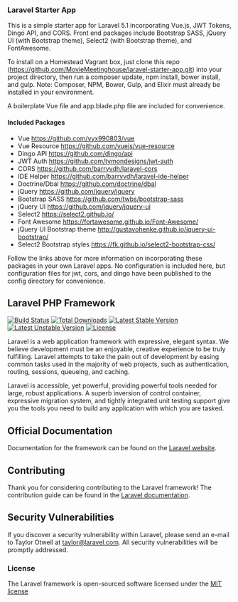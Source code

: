 ### Laravel Starter App

This is a simple starter app for Laravel 5.1 incorporating Vue.js, JWT Tokens, Dingo API, and CORS. Front end packages
include Bootstrap SASS, jQuery UI (with Bootstrap theme), Select2 (with Bootstrap theme), and FontAwesome.

To install on a Homestead Vagrant box, just clone this repo
(https://github.com/MovieMeetinghouse/laravel-starter-app.git) into your project directory, then run a composer
update, npm install, bower install, and gulp. Note: Composer, NPM, Bower, Gulp, and Elixir must already be installed
in your environment.

A boilerplate Vue file and app.blade.php file are included for convenience.

#### Included Packages

* Vue https://github.com/yyx990803/vue
* Vue Resource https://github.com/vuejs/vue-resource
* Dingo API https://github.com/dingo/api
* JWT Auth https://github.com/tymondesigns/jwt-auth
* CORS https://github.com/barryvdh/laravel-cors
* IDE Helper https://github.com/barryvdh/laravel-ide-helper
* Doctrine/Dbal https://github.com/doctrine/dbal
* jQuery https://github.com/jquery/jquery
* Bootstrap SASS https://github.com/twbs/bootstrap-sass
* jQuery UI https://github.com/jquery/jquery-ui
* Select2 https://select2.github.io/
* Font Awesome https://fortawesome.github.io/Font-Awesome/
* jQuery UI Bootstrap theme http://gustavohenke.github.io/jquery-ui-bootstrap/
* Select2 Bootstrap styles https://fk.github.io/select2-bootstrap-css/

Follow the links above for more information on incorporating these packages in your own Laravel apps. No
configuration is included here, but configuration files for jwt, cors, and dingo have been published to the config
directory for convenience.

## Laravel PHP Framework

[![Build Status](https://travis-ci.org/laravel/framework.svg)](https://travis-ci.org/laravel/framework)
[![Total Downloads](https://poser.pugx.org/laravel/framework/d/total.svg)](https://packagist.org/packages/laravel/framework)
[![Latest Stable Version](https://poser.pugx.org/laravel/framework/v/stable.svg)](https://packagist.org/packages/laravel/framework)
[![Latest Unstable Version](https://poser.pugx.org/laravel/framework/v/unstable.svg)](https://packagist.org/packages/laravel/framework)
[![License](https://poser.pugx.org/laravel/framework/license.svg)](https://packagist.org/packages/laravel/framework)

Laravel is a web application framework with expressive, elegant syntax. We believe development must be an enjoyable, creative experience to be truly fulfilling. Laravel attempts to take the pain out of development by easing common tasks used in the majority of web projects, such as authentication, routing, sessions, queueing, and caching.

Laravel is accessible, yet powerful, providing powerful tools needed for large, robust applications. A superb inversion of control container, expressive migration system, and tightly integrated unit testing support give you the tools you need to build any application with which you are tasked.

## Official Documentation

Documentation for the framework can be found on the [Laravel website](http://laravel.com/docs).

## Contributing

Thank you for considering contributing to the Laravel framework! The contribution guide can be found in the [Laravel documentation](http://laravel.com/docs/contributions).

## Security Vulnerabilities

If you discover a security vulnerability within Laravel, please send an e-mail to Taylor Otwell at taylor@laravel.com. All security vulnerabilities will be promptly addressed.

### License

The Laravel framework is open-sourced software licensed under the [MIT license](http://opensource.org/licenses/MIT)
